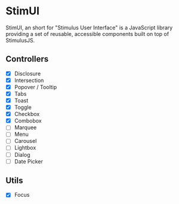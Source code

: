 # StimUI

StimUI, an short for "Stimulus User Interface" is a JavaScript library providing a set of reusable, accessible components built on top of StimulusJS.

## Controllers

- [x] Disclosure
- [x] Intersection
- [x] Popover / Tooltip
- [x] Tabs
- [x] Toast
- [x] Toggle
- [x] Checkbox
- [x] Combobox
- [ ] Marquee
- [ ] Menu
- [ ] Carousel
- [ ] Lightbox
- [ ] Dialog
- [ ] Date Picker

## Utils

- [x] Focus
